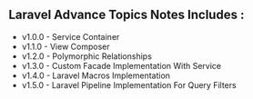 ## Laravel Advance Topics Notes Includes :
* v1.0.0 - Service Container
* v1.1.0 - View Composer
* v1.2.0 - Polymorphic Relationships
* v1.3.0 - Custom Facade Implementation With Service
* v1.4.0 - Laravel Macros Implementation
* v1.5.0 - Laravel Pipeline Implementation For Query Filters
